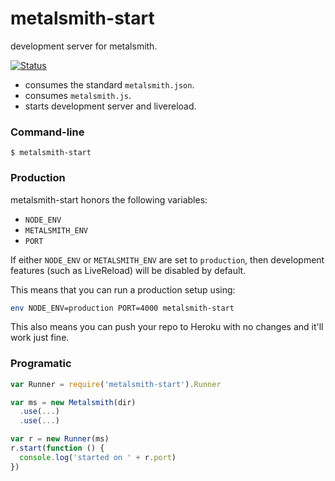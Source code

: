 # metalsmith-start

development server for metalsmith.

[![Status](https://travis-ci.org/rstacruz/metalsmith-start.svg?branch=master)](https://travis-ci.org/rstacruz/metalsmith-start "See test builds")

- consumes the standard `metalsmith.json`.
- consumes `metalsmith.js`.
- starts development server and livereload.

### Command-line

```
$ metalsmith-start
```

### Production

metalsmith-start honors the following variables:

* `NODE_ENV`
* `METALSMITH_ENV`
* `PORT`

If either `NODE_ENV` or `METALSMITH_ENV` are set to `production`, then development features (such as LiveReload) will be disabled by default.

This means that you can run a production setup using:

```sh
env NODE_ENV=production PORT=4000 metalsmith-start
```

This also means you can push your repo to Heroku with no changes and it'll work just fine.

### Programatic

```js
var Runner = require('metalsmith-start').Runner

var ms = new Metalsmith(dir)
  .use(...)
  .use(...)

var r = new Runner(ms)
r.start(function () {
  console.log('started on ' + r.port)
})
```
